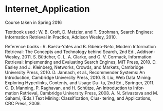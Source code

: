 # Internet_Application
Course taken in Spring 2016

Textbook used : W. B. Croft, D. Metzler, and T. Strohman, Search Engines: Information Retrieval in Practice, Addison Wesley, 2010.

Reference books :
R. Baeza-Yates and B. Ribeiro-Neto, Modern Information Retrieval: The Concepts and Technology behind Search, 2nd Ed., Addison-Wesley, 2011.
S. Büttcher, C. L. A. Clarke, and G. V. Cormack, Information Retrieval: Implementing and Evaluating Search Engines, MIT Press, 2010.
D. Easley and J. Kleinberg, Networks, Crowds, and Markets, Cambridge University Press, 2010.
D. Jannach, et al., Recommender Systems: An Introduction, Cambridge University Press, 2010.
B. Liu, Web Data Mining: Exploring Hyperlinks, Contents, and Usage Da- ta, 2nd Ed., Springer, 2011.
C. D. Manning, P. Raghavan, and H. Schütze, An Introduction to Infor- mation Retrieval, Cambridge University Press, 2008.
A. N. Srivastava and M. Sahami, (Eds.) Text Mining: Classification, Clus- tering, and Applications, CRC Press, 2009.
